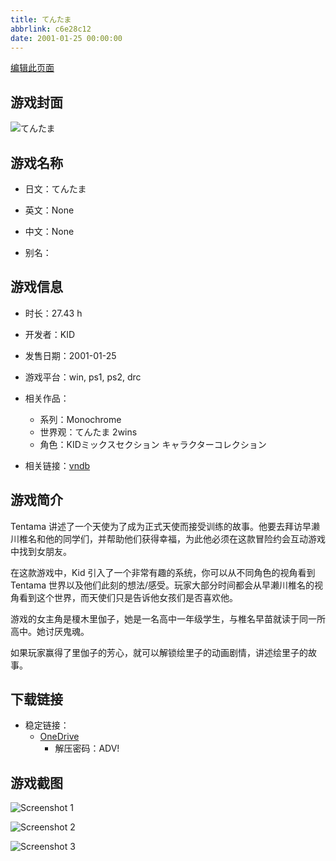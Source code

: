 ```yaml
---
title: てんたま
abbrlink: c6e28c12
date: 2001-01-25 00:00:00
---
```

[编辑此页面](https://github.com/ACG-3/ADV3-source/blob/main/source/_posts/games/%E3%81%A6%E3%82%93%E3%81%9F%E3%81%BE.md)

## 游戏封面

![てんたま](https://pan.timero.xyz/onedrive/img_lib_001/%E3%81%A6%E3%82%93%E3%81%9F%E3%81%BE_cover.avif)


## 游戏名称

- 日文：てんたま
- 英文：None
- 中文：None

- 别名：


## 游戏信息

- 时长：27.43 h
- 开发者：KID
- 发售日期：2001-01-25
- 游戏平台：win, ps1, ps2, drc
- 相关作品：
   - 系列：Monochrome
   - 世界观：てんたま 2wins
   - 角色：KIDミックスセクション キャラクターコレクション

- 相关链接：[vndb](https://vndb.org/v11517)


## 游戏简介

Tentama 讲述了一个天使为了成为正式天使而接受训练的故事。他要去拜访早濑川椎名和他的同学们，并帮助他们获得幸福，为此他必须在这款冒险约会互动游戏中找到女朋友。

在这款游戏中，Kid 引入了一个非常有趣的系统，你可以从不同角色的视角看到 Tentama 世界以及他们此刻的想法/感受。玩家大部分时间都会从早濑川椎名的视角看到这个世界，而天使们只是告诉他女孩们是否喜欢他。

游戏的女主角是榎木里伽子，她是一名高中一年级学生，与椎名早苗就读于同一所高中。她讨厌鬼魂。

如果玩家赢得了里伽子的芳心，就可以解锁绘里子的动画剧情，讲述绘里子的故事。




## 下载链接

- 稳定链接：
    - [OneDrive](https://pan.timero.xyz/onedrive/adv_lib_001/%E3%81%A6%E3%82%93%E3%81%9F%E3%81%BE)
        - 解压密码：ADV!



## 游戏截图


![Screenshot 1](https://pan.timero.xyz/onedrive/img_lib_001/%E3%81%A6%E3%82%93%E3%81%9F%E3%81%BE_Screenshot_1.avif)

![Screenshot 2](https://pan.timero.xyz/onedrive/img_lib_001/%E3%81%A6%E3%82%93%E3%81%9F%E3%81%BE_Screenshot_2.avif)

![Screenshot 3](https://pan.timero.xyz/onedrive/img_lib_001/%E3%81%A6%E3%82%93%E3%81%9F%E3%81%BE_Screenshot_3.avif)

